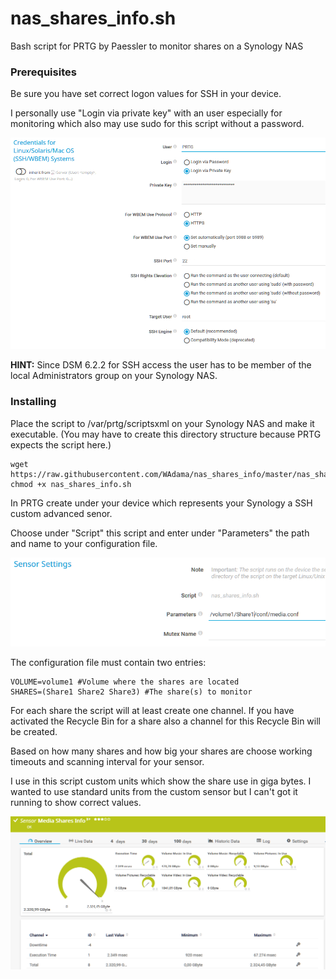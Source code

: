 # nas_shares_info.sh

Bash script for PRTG by Paessler to monitor shares on a Synology NAS

### Prerequisites

Be sure you have set correct logon values for SSH in your device.

I personally use "Login via private key" with an user especially for monitoring which also may use sudo for this script without a password.

![Screenshot1](https://github.com/WAdama/nas_shares_info/blob/master/images/ssh_settings.png)

**HINT:** Since DSM 6.2.2 for SSH access the user has to be member of the local Administrators group on your Synology NAS.

### Installing

Place the script to /var/prtg/scriptsxml on your Synology NAS and make it executable. (You may have to create this directory structure because PRTG expects the script here.)

```
wget https://raw.githubusercontent.com/WAdama/nas_shares_info/master/nas_shares_info.sh
chmod +x nas_shares_info.sh
```

In PRTG create under your device which represents your Synology a SSH custom advanced senor. 

Choose under "Script" this script and enter under "Parameters" the path and name to your configuration file.

![Screenshot1](https://github.com/WAdama/nas_shares_info/blob/master/images/nas_shares_info.png)

The configuration file must contain two entries:

```
VOLUME=volume1 #Volume where the shares are located
SHARES=(Share1 Share2 Share3) #The share(s) to monitor
```
For each share the script will at least create one channel. If you have activated the Recycle Bin for a share also a channel for this Recycle Bin will be created.

Based on how many shares and how big your shares are choose working timeouts and scanning interval for your sensor.

I use in this script custom units which show the share use in giga bytes. I wanted to use standard units from the custom sensor but I can't got it running to show correct values.

![Screenshot1](https://github.com/WAdama/nas_shares_info/blob/master/images/nas_shares_info_sensor.png)
